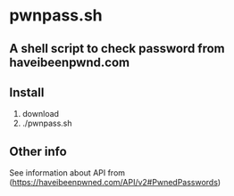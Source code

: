 # pwnpass.sh
## A shell script to check password from haveibeenpwnd.com

## Install
1. download
2. ./pwnpass.sh

## Other info
See information about API from (https://haveibeenpwned.com/API/v2#PwnedPasswords)
